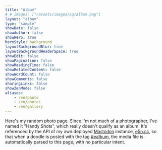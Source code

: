 ```yaml
---
title: "Album"
# # images: ["/assets/images/og/album.png"]
layout: "album"
type: "sample"
showDate: false
showAuthor: false
showHero: true
heroStyle: background
layoutBackgroundBlur: true
layoutBackgroundHeaderSpace: true
showEdit: false
showPagination: false
showReadingTime: false
showRelatedContent: false
showWordCount: false
showComments: false
sharingLinks: false
showZenMode: false
aliases:
    - /en/photo
    - /en/photos
    - /en/gallery
---
```


Here's my random photo page. Since I'm not much of a photographer, I've named it "Handy Shots", which really doesn't qualify as an album. It's referenced by the API of my own deployed [Mastodon](https://joinmastodon.org/) instance, [e5n.cc](https://e5n.cc), so that when a doodle is posted with the tag [#ealbum](https://e5n.cc/tags/ealbum), the media file is automatically parsed to this page, with no particular intent.
